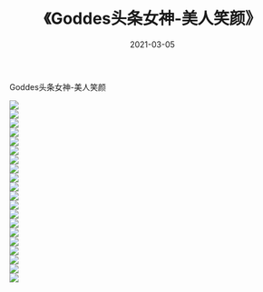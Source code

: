 ﻿---
layout: post
title:  《Goddes头条女神-美人笑颜》
date:   2021-03-05
img: http://img.660000.xyz/Sharelink/网络美图/2021/Goddes头条女神-美人笑颜/000.jpg
categories: [美女, 清纯, 唯美]
---

Goddes头条女神-美人笑颜

  ![](http://img.660000.xyz/Sharelink/网络美图/2021/Goddes头条女神-美人笑颜/001.jpg) <br> ![](http://img.660000.xyz/Sharelink/网络美图/2021/Goddes头条女神-美人笑颜/002.jpg) <br> ![](http://img.660000.xyz/Sharelink/网络美图/2021/Goddes头条女神-美人笑颜/003.jpg) <br> ![](http://img.660000.xyz/Sharelink/网络美图/2021/Goddes头条女神-美人笑颜/004.jpg) <br> ![](http://img.660000.xyz/Sharelink/网络美图/2021/Goddes头条女神-美人笑颜/005.jpg) <br> ![](http://img.660000.xyz/Sharelink/网络美图/2021/Goddes头条女神-美人笑颜/006.jpg) <br> ![](http://img.660000.xyz/Sharelink/网络美图/2021/Goddes头条女神-美人笑颜/007.jpg) <br> ![](http://img.660000.xyz/Sharelink/网络美图/2021/Goddes头条女神-美人笑颜/008.jpg) <br> ![](http://img.660000.xyz/Sharelink/网络美图/2021/Goddes头条女神-美人笑颜/009.jpg) <br> ![](http://img.660000.xyz/Sharelink/网络美图/2021/Goddes头条女神-美人笑颜/010.jpg) <br> ![](http://img.660000.xyz/Sharelink/网络美图/2021/Goddes头条女神-美人笑颜/011.jpg) <br> ![](http://img.660000.xyz/Sharelink/网络美图/2021/Goddes头条女神-美人笑颜/012.jpg) <br> ![](http://img.660000.xyz/Sharelink/网络美图/2021/Goddes头条女神-美人笑颜/013.jpg) <br> ![](http://img.660000.xyz/Sharelink/网络美图/2021/Goddes头条女神-美人笑颜/014.jpg) <br> ![](http://img.660000.xyz/Sharelink/网络美图/2021/Goddes头条女神-美人笑颜/015.jpg) <br> ![](http://img.660000.xyz/Sharelink/网络美图/2021/Goddes头条女神-美人笑颜/016.jpg) <br> ![](http://img.660000.xyz/Sharelink/网络美图/2021/Goddes头条女神-美人笑颜/017.jpg) <br> ![](http://img.660000.xyz/Sharelink/网络美图/2021/Goddes头条女神-美人笑颜/018.jpg) <br> ![](http://img.660000.xyz/Sharelink/网络美图/2021/Goddes头条女神-美人笑颜/019.jpg) <br> ![](http://img.660000.xyz/Sharelink/网络美图/2021/Goddes头条女神-美人笑颜/020.jpg) <br>